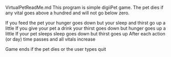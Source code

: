 VirtualPetReadMe.md
This program is simple digiiPet game. The pet dies if any vital goes above a hundred and will not go below zero. 

If you feed the pet 
	your hunger goes down but your sleep and thirst go up a little 
If you give your pet a drink
	your thirst goes down but hunger goes up a little
If your pet sleeps
	sleep goes down but thirst goes up
After each action (or day) time passes and all vitals increase

Game ends if the pet dies or the user types quit
